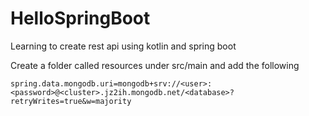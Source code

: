 # HelloSpringBoot
 Learning to create rest api using kotlin and spring boot

Create a folder called resources under src/main and add the following
```
spring.data.mongodb.uri=mongodb+srv://<user>:<password>@<cluster>.jz2ih.mongodb.net/<database>?retryWrites=true&w=majority
```